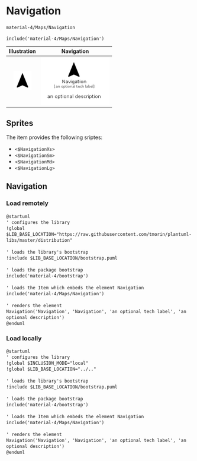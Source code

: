 # Navigation


```text
material-4/Maps/Navigation
```

```text
include('material-4/Maps/Navigation')
```



| Illustration | Navigation |
| :---: | :---: |
| ![illustration for Illustration](../../material-4/Maps/Navigation.png) | ![illustration for Navigation](../../material-4/Maps/Navigation.Local.png) |



## Sprites
The item provides the following sriptes:

- `<$NavigationXs>`
- `<$NavigationSm>`
- `<$NavigationMd>`
- `<$NavigationLg>`





## Navigation

### Load remotely
```plantuml
@startuml
' configures the library
!global $LIB_BASE_LOCATION="https://raw.githubusercontent.com/tmorin/plantuml-libs/master/distribution"

' loads the library's bootstrap
!include $LIB_BASE_LOCATION/bootstrap.puml

' loads the package bootstrap
include('material-4/bootstrap')

' loads the Item which embeds the element Navigation
include('material-4/Maps/Navigation')

' renders the element
Navigation('Navigation', 'Navigation', 'an optional tech label', 'an optional description')
@enduml
```

### Load locally
```plantuml
@startuml
' configures the library
!global $INCLUSION_MODE="local"
!global $LIB_BASE_LOCATION="../.."

' loads the library's bootstrap
!include $LIB_BASE_LOCATION/bootstrap.puml

' loads the package bootstrap
include('material-4/bootstrap')

' loads the Item which embeds the element Navigation
include('material-4/Maps/Navigation')

' renders the element
Navigation('Navigation', 'Navigation', 'an optional tech label', 'an optional description')
@enduml
```

